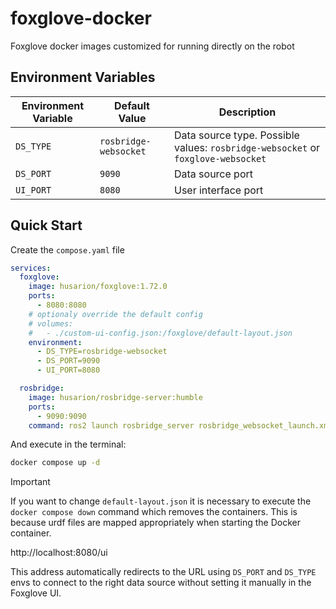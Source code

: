 # foxglove-docker

Foxglove docker images customized for running directly on the robot

## Environment Variables

| Environment Variable | Default Value | Description |
| - | - | - |
| `DS_TYPE` | `rosbridge-websocket` | Data source type. Possible values: `rosbridge-websocket` or  `foxglove-websocket` |
| `DS_PORT` | `9090` | Data source port |
| `UI_PORT` | `8080` | User interface port |

## Quick Start

Create the `compose.yaml` file

```yaml
services:
  foxglove:
    image: husarion/foxglove:1.72.0
    ports:
      - 8080:8080
    # optionaly override the default config
    # volumes:
    #   - ./custom-ui-config.json:/foxglove/default-layout.json
    environment:
      - DS_TYPE=rosbridge-websocket
      - DS_PORT=9090
      - UI_PORT=8080

  rosbridge:
    image: husarion/rosbridge-server:humble
    ports:
      - 9090:9090
    command: ros2 launch rosbridge_server rosbridge_websocket_launch.xml
```

And execute in the terminal:

```bash
docker compose up -d
```

> [!IMPORTANT]
> If you want to change `default-layout.json` it is necessary to execute the `docker compose down` command which removes the containers. This is because urdf files are mapped appropriately when starting the Docker container.

http://localhost:8080/ui

This address automatically redirects to the URL using `DS_PORT` and `DS_TYPE` envs to connect to the right data source without setting it manually in the Foxglove UI.


